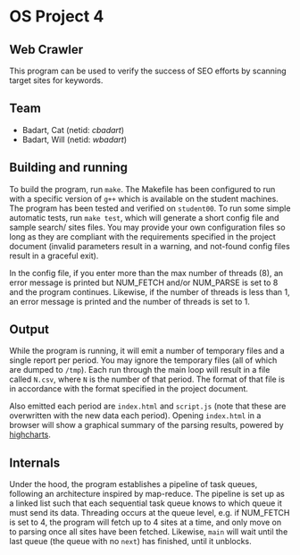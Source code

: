 # OS Project 4
## Web Crawler

This program can be used to verify the success of SEO efforts by scanning target sites for keywords.

## Team

- Badart, Cat (netid: *cbadart*)
- Badart, Will (netid: *wbadart*)

## Building and running

To build the program, run `make`. The Makefile has been configured to run with a specific version of `g++` which is available on the student machines. The program has been tested and verified on `student00`. To run some simple automatic tests, run `make test`, which will generate a short config file and sample search/ sites files. You may provide your own configuration files so long as they are compliant with the requirements specified in the project document (invalid parameters result in a warning, and not-found config files result in a graceful exit).

In the config file, if you enter more than the max number of threads (8), an error message is printed but NUM_FETCH and/or NUM_PARSE is set to 8 and the program continues.  Likewise, if the number of threads is less than 1, an error message is printed and the number of threads is set to 1.

## Output

While the program is running, it will emit a number of temporary files and a single report per period. You may ignore the temporary files (all of which are dumped to `/tmp`). Each run through the main loop will result in a file called `N.csv`, where `N` is the number of that period. The format of that file is in accordance with the format specified in the project document.

Also emitted each period are `index.html` and `script.js` (note that these are overwritten with the new data each period). Opening `index.html` in a browser will show a graphical summary of the parsing results, powered by [highcharts](http://highcharts.com).

## Internals

Under the hood, the program establishes a pipeline of task queues, following an architecture inspired by map-reduce. The pipeline is set up as a linked list such that each sequential task queue knows to which queue it must send its data. Threading occurs at the queue level, e.g. if NUM_FETCH is set to 4, the program will fetch up to 4 sites at a time, and only move on to parsing once all sites have been fetched. Likewise, `main` will wait until the last queue (the queue with no `next`) has finished, until it unblocks.

